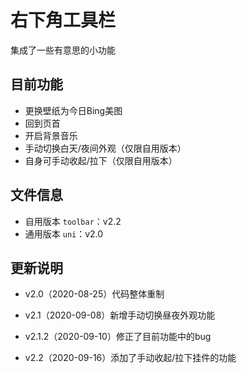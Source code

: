 # 右下角工具栏

集成了一些有意思的小功能

## 目前功能

* 更换壁纸为今日Bing美图
* 回到页首
* 开启背景音乐
* 手动切换白天/夜间外观（仅限自用版本）
* 自身可手动收起/拉下（仅限自用版本）

## 文件信息

* 自用版本 `toolbar`：v2.2
* 通用版本 `uni`：v2.0

## 更新说明

* v2.0（2020-08-25）代码整体重制

* v2.1（2020-09-08）新增手动切换昼夜外观功能

* v2.1.2（2020-09-10）修正了目前功能中的bug

* v2.2（2020-09-16）添加了手动收起/拉下挂件的功能

